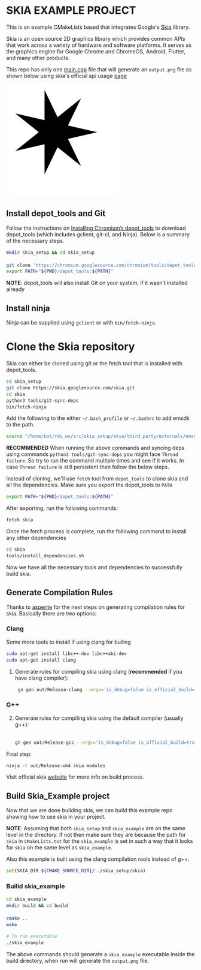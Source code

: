 # SKIA EXAMPLE PROJECT

This is an example CMakeLists based that integrates Google's [Skia](https://skia.org) library.

Skia is an open source 2D graphics library which provides common APIs that work across a variety of hardware and software platforms. It serves as the graphics engine for Google Chrome and ChromeOS, Android, Flutter, and many other products.


This repo has only one [main.cpp](src/main.cpp) file that will generate an `output.png` file as shown below using skia's official api usage [page](https://skia.org/docs/user/api/skcanvas_overview/)

![output.png](output.png)

## Install depot_tools and Git

Follow the instructions on [Installing Chromium’s depot_tools](http://www.chromium.org/developers/how-tos/install-depot-tools) to download depot_tools (which includes gclient, git-cl, and Ninja). Below is a summary of the necessary steps.

```bash
mkdir skia_setup && cd skia_setup

git clone 'https://chromium.googlesource.com/chromium/tools/depot_tools.git'
export PATH="${PWD}/depot_tools:${PATH}"
```
**NOTE**: depot_tools will also install Git on your system, if it wasn’t installed already


## Install ninja
Ninja can be supplied using `gclient` or with `bin/fetch-ninja`.


# Clone the Skia repository
Skia can either be cloned using git or the fetch tool that is installed with depot_tools.

```bash
cd skia_setup
git clone https://skia.googlesource.com/skia.git
cd skia
python3 tools/git-sync-deps
bin/fetch-ninja
```

Add the following to the either `~/.bash_profile` or `~/.bashrc` to add emsdk to the path.

```bash
source "/home/bot/rds_ws/src/skia_setup/skia/third_party/externals/emsdk/emsdk_env.sh"
```

**RECOMMENDED**
When running the above commands and syncing deps using commands `python3 tools/git-sync-deps` you might face `Thread failure`. So try to run the command multiple times and see if it works. In case `Thread failure` is still persistent then follow the below steps.

Instead of cloning, we'll use `fetch` tool from `depot_tools` to clone skia and all the dependencies. Make sure you export the depot_tools to `PATH`

```bash
export PATH="${PWD}/depot_tools:${PATH}"
```

After exporting, run the following commands:

```bash
fetch skia
```
Once the fetch process is complete, run the following command to install any other dependencies

```bash
cd skia
tools/install_dependencies.sh
```

Now we have all the necessary tools and dependencies to successfully build skia.

## Generate Compilation Rules
Thanks to [asperite](https://github.com/aseprite) for the next steps on generating compilation rules for skia. Basically there are two options:

### Clang
Some more tools to install if using clang for builing
```bash
sudo apt-get install libc++-dev libc++abi-dev
sudo apt-get install clang
```

1. Generate rules for compiling skia using clang (**recommended** if you have clang compiler):
    ```bash
     gn gen out/Release-clang --args='is_debug=false is_official_build=true skia_use_system_expat=false skia_use_system_icu=false skia_use_system_libjpeg_turbo=false skia_use_system_libpng=false skia_use_system_libwebp=false skia_use_system_zlib=false skia_use_sfntly=false skia_use_freetype=true skia_use_harfbuzz=true skia_pdf_subset_harfbuzz=true skia_use_system_freetype2=false skia_use_system_harfbuzz=false cc="clang" cxx="clang++" extra_cflags_cc=["-stdlib=libc++"] extra_ldflags=["-stdlib=libc++"]'
    ```

### G++
2. Generate rules for compiling skia using the default compiler (usually g++):

    ```bash

    gn gen out/Release-gcc --args="is_debug=false is_official_build=true skia_use_system_expat=false skia_use_system_icu=false skia_use_system_libjpeg_turbo=false skia_use_system_libpng=false skia_use_system_libwebp=false skia_use_system_zlib=false skia_use_sfntly=false skia_use_freetype=true skia_use_harfbuzz=true skia_pdf_subset_harfbuzz=true skia_use_system_freetype2=false skia_use_system_harfbuzz=false"
    ```

Final step:

```bash
ninja -C out/Release-x64 skia modules
```
Visit official skia [website](https://skia.org/docs/user/build/) for more info on build process.


## Build Skia_Example project
Now that we are done building skia, we can build this example repo showing how to use skia in your project.

**NOTE**: Assuming that both `skia_setup` and `skia_example` are on the same level in the directory. If not then make sure they are because the path for `skia` in `CMakeLists.txt` for the `skia_example` is set in such a way that it looks for `skia` on the same level as `skia_example`.

Also this example is built using the clang compilation rools instead of g++.

```bash
set(SKIA_DIR ${CMAKE_SOURCE_DIR}/../skia_setup/skia)
```

### Builid skia_example

```bash
cd skia_example
mkdir build && cd build

cmake ..
make
```

```bash
# To run executable
./skia_example
```
The above commands should generate a `skia_example` executable inside the build directory, when run will generate the `output.png` file.
